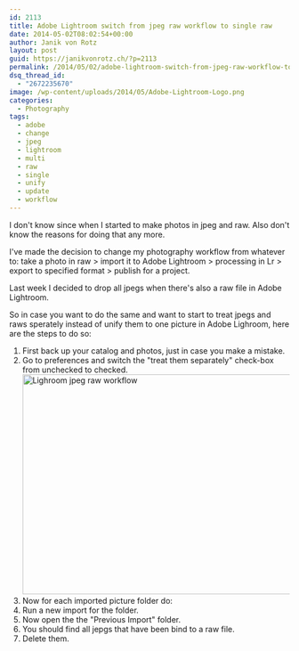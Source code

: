 ```yaml
---
id: 2113
title: Adobe Lightroom switch from jpeg raw workflow to single raw
date: 2014-05-02T08:02:54+00:00
author: Janik von Rotz
layout: post
guid: https://janikvonrotz.ch/?p=2113
permalink: /2014/05/02/adobe-lightroom-switch-from-jpeg-raw-workflow-to-single-raw/
dsq_thread_id:
  - "2672235670"
image: /wp-content/uploads/2014/05/Adobe-Lightroom-Logo.png
categories:
  - Photography
tags:
  - adobe
  - change
  - jpeg
  - lightroom
  - multi
  - raw
  - single
  - unify
  - update
  - workflow
---
```

I don't know since when I started to make photos in jpeg and raw. Also don't know the reasons for doing that any more.

I've made the decision to change my photography workflow from whatever to: take a photo in raw > import it to Adobe Lightroom > processing in Lr > export to specified format > publish for a project.

Last week I decided to drop all jpegs when there's also a raw file in Adobe Lightroom.
<!--more-->
So in case you want to do the same and want to start to treat jpegs and raws sperately instead of unify them to one picture in Adobe Lighroom, here are the steps to do so:

1. First back up your catalog and photos, just in case you make a mistake.
2. Go to preferences and switch the "treat them separately" check-box from unchecked to checked.
<a href="https://janikvonrotz.ch/wp-content/uploads/2014/05/Lighroom-jpeg-raw-workflow.png"><img src="https://janikvonrotz.ch/wp-content/uploads/2014/05/Lighroom-jpeg-raw-workflow.png" alt="Lighroom jpeg raw workflow" width="657" height="395" class="aligncenter size-full wp-image-2192" /></a>
3. Now for each imported picture folder do:
  1. Run a new import for the folder.
  2. Now open the the "Previous Import" folder.
  3. You should find all jepgs that have been bind to a raw file.
  4. Delete them.